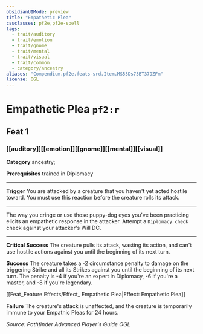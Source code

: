 ```yaml
---
obsidianUIMode: preview
title: "Empathetic Plea"
cssclasses: pf2e,pf2e-spell
tags:
  - trait/auditory
  - trait/emotion
  - trait/gnome
  - trait/mental
  - trait/visual
  - trait/common
  - category/ancestry
aliases: "Compendium.pf2e.feats-srd.Item.MS53Ds75BT379ZFm"
license: OGL
---
```

# Empathetic Plea `pf2:r`
## Feat 1
### [[auditory]][[emotion]][[gnome]][[mental]][[visual]]

**Category** ancestry; 



**Prerequisites** trained in Diplomacy
* * *
**Trigger** You are attacked by a creature that you haven't yet acted hostile toward. You must use this reaction before the creature rolls its attack.

* * *

The way you cringe or use those puppy-dog eyes you've been practicing elicits an empathetic response in the attacker. Attempt a `Diplomacy check` check against your attacker's Will DC.

* * *

**Critical Success** The creature pulls its attack, wasting its action, and can't use hostile actions against you until the beginning of its next turn.

**Success** The creature takes a -2 circumstance penalty to damage on the triggering Strike and all its Strikes against you until the beginning of its next turn. The penalty is -4 if you're an expert in Diplomacy, -6 if you're a master, and -8 if you're legendary.

[[Feat_Feature Effects/Effect_ Empathetic Plea|Effect: Empathetic Plea]]

**Failure** The creature's attack is unaffected, and the creature is temporarily immune to your Empathic Pleas for 24 hours.

*Source: Pathfinder Advanced Player's Guide*
*OGL*